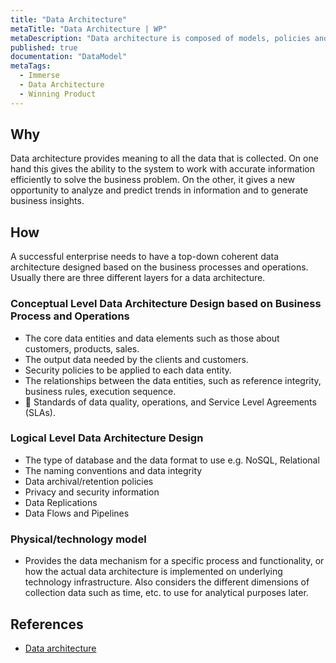 ```yaml
---
title: "Data Architecture"
metaTitle: "Data Architecture | WP"
metaDescription: "Data architecture is composed of models, policies and rules or standards that govern which data is collected, data relationships, how it is stored, arranged, integrated, and processed."
published: true
documentation: "DataModel"
metaTags:
  - Immerse
  - Data Architecture
  - Winning Product
---
```



## Why
Data architecture provides meaning to all the data that is collected. On one hand this gives the ability to the system to work with accurate information efficiently to solve the business problem. On the other, it gives a new opportunity to analyze and predict trends in information and to generate business insights.


## How
A successful enterprise needs to have a top-down coherent data architecture designed based on the business processes and operations. Usually there are three different layers for a data architecture.

### Conceptual Level Data Architecture Design based on Business Process and Operations
- The core data entities and data elements such as those about customers, products, sales.
- The output data needed by the clients and customers.
- Security policies to be applied to each data entity.
- The relationships between the data entities, such as reference integrity, business rules, execution sequence.
- 	Standards of data quality, operations, and Service Level Agreements (SLAs).

### Logical Level Data Architecture Design
- The type of database and the data format to use e.g. NoSQL, Relational
- The naming conventions and data integrity
- Data archival/retention policies
- Privacy and security information
- Data Replications
- Data Flows and Pipelines
    
### Physical/technology model
- Provides the data mechanism for a specific process and functionality, or how the actual data architecture is implemented on underlying technology infrastructure. Also considers the different dimensions of collection data such as time, etc. to use for analytical purposes later.


## References
- [Data architecture](https://en.wikipedia.org/wiki/Data_architecture)
